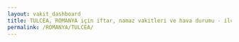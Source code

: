 ```yaml
---
layout: vakit_dashboard
title: TULCEA, ROMANYA için iftar, namaz vakitleri ve hava durumu - ilçe/eyalet seç
permalink: /ROMANYA/TULCEA/
---
```


<script type="text/javascript">
  var GLOBAL_COUNTRY = 'ROMANYA';
  var GLOBAL_CITY = 'TULCEA';
  var GLOBAL_STATE = '';
  var lat = 72;
  var lon = 21;
</script>
